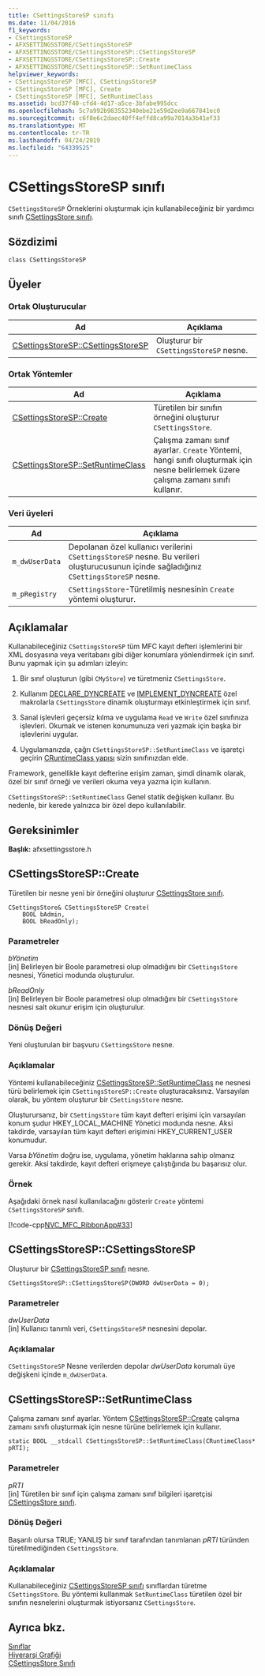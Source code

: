 ```yaml
---
title: CSettingsStoreSP sınıfı
ms.date: 11/04/2016
f1_keywords:
- CSettingsStoreSP
- AFXSETTINGSSTORE/CSettingsStoreSP
- AFXSETTINGSSTORE/CSettingsStoreSP::CSettingsStoreSP
- AFXSETTINGSSTORE/CSettingsStoreSP::Create
- AFXSETTINGSSTORE/CSettingsStoreSP::SetRuntimeClass
helpviewer_keywords:
- CSettingsStoreSP [MFC], CSettingsStoreSP
- CSettingsStoreSP [MFC], Create
- CSettingsStoreSP [MFC], SetRuntimeClass
ms.assetid: bcd37f40-cfd4-4d17-a5ce-3bfabe995dcc
ms.openlocfilehash: 5c7a992b983552340ebe21e59d2ee9a667841ec0
ms.sourcegitcommit: c6f8e6c2daec40ff4effd8ca99a7014a3b41ef33
ms.translationtype: MT
ms.contentlocale: tr-TR
ms.lasthandoff: 04/24/2019
ms.locfileid: "64339525"
---
```

# <a name="csettingsstoresp-class"></a>CSettingsStoreSP sınıfı

`CSettingsStoreSP` Örneklerini oluşturmak için kullanabileceğiniz bir yardımcı sınıfı [CSettingsStore sınıfı](../../mfc/reference/csettingsstore-class.md).

## <a name="syntax"></a>Sözdizimi

```
class CSettingsStoreSP
```

## <a name="members"></a>Üyeler

### <a name="public-constructors"></a>Ortak Oluşturucular

|Ad|Açıklama|
|----------|-----------------|
|[CSettingsStoreSP::CSettingsStoreSP](#csettingsstoresp)|Oluşturur bir `CSettingsStoreSP` nesne.|

### <a name="public-methods"></a>Ortak Yöntemler

|Ad|Açıklama|
|----------|-----------------|
|[CSettingsStoreSP::Create](#create)|Türetilen bir sınıfın örneğini oluşturur `CSettingsStore`.|
|[CSettingsStoreSP::SetRuntimeClass](#setruntimeclass)|Çalışma zamanı sınıf ayarlar. `Create` Yöntemi, hangi sınıfı oluşturmak için nesne belirlemek üzere çalışma zamanı sınıfı kullanır.|

### <a name="data-members"></a>Veri üyeleri

|Ad|Açıklama|
|----------|-----------------|
|`m_dwUserData`|Depolanan özel kullanıcı verilerini `CSettingsStoreSP` nesne. Bu verileri oluşturucusunun içinde sağladığınız `CSettingsStoreSP` nesne.|
|`m_pRegistry`|`CSettingsStore`-Türetilmiş nesnesinin `Create` yöntemi oluşturur.|

## <a name="remarks"></a>Açıklamalar

Kullanabileceğiniz `CSettingsStoreSP` tüm MFC kayıt defteri işlemlerini bir XML dosyasına veya veritabanı gibi diğer konumlara yönlendirmek için sınıf. Bunu yapmak için şu adımları izleyin:

1. Bir sınıf oluşturun (gibi `CMyStore`) ve türetmeniz `CSettingsStore`.

1. Kullanım [DECLARE_DYNCREATE](run-time-object-model-services.md#declare_dyncreate) ve [IMPLEMENT_DYNCREATE](run-time-object-model-services.md#implement_dyncreate) özel makrolarla `CSettingsStore` dinamik oluşturmayı etkinleştirmek için sınıf.

1. Sanal işlevleri geçersiz kılma ve uygulama `Read` ve `Write` özel sınıfınıza işlevleri. Okumak ve istenen konumunuza veri yazmak için başka bir işlevlerini uygular.

1. Uygulamanızda, çağrı `CSettingsStoreSP::SetRuntimeClass` ve işaretçi geçirin [CRuntimeClass yapısı](../../mfc/reference/cruntimeclass-structure.md) sizin sınıfınızdan elde.

Framework, genellikle kayıt defterine erişim zaman, şimdi dinamik olarak, özel bir sınıf örneği ve verileri okuma veya yazma için kullanın.

`CSettingsStoreSP::SetRuntimeClass` Genel statik değişken kullanır. Bu nedenle, bir kerede yalnızca bir özel depo kullanılabilir.

## <a name="requirements"></a>Gereksinimler

**Başlık:** afxsettingsstore.h

##  <a name="create"></a>  CSettingsStoreSP::Create

Türetilen bir nesne yeni bir örneğini oluşturur [CSettingsStore sınıfı](../../mfc/reference/csettingsstore-class.md).

```
CSettingsStore& CSettingsStoreSP Create(
    BOOL bAdmin,
    BOOL bReadOnly);
```

### <a name="parameters"></a>Parametreler

*bYönetim*<br/>
[in] Belirleyen bir Boole parametresi olup olmadığını bir `CSettingsStore` nesnesi, Yönetici modunda oluşturulur.

*bReadOnly*<br/>
[in] Belirleyen bir Boole parametresi olup olmadığını bir `CSettingsStore` nesnesi salt okunur erişim için oluşturulur.

### <a name="return-value"></a>Dönüş Değeri

Yeni oluşturulan bir başvuru `CSettingsStore` nesne.

### <a name="remarks"></a>Açıklamalar

Yöntemi kullanabileceğiniz [CSettingsStoreSP::SetRuntimeClass](#setruntimeclass) ne nesnesi türü belirlemek için `CSettingsStoreSP::Create` oluşturacaksınız. Varsayılan olarak, bu yöntem oluşturur bir `CSettingsStore` nesne.

Oluşturursanız, bir `CSettingsStore` tüm kayıt defteri erişimi için varsayılan konum şudur HKEY_LOCAL_MACHINE Yönetici modunda nesne. Aksi takdirde, varsayılan tüm kayıt defteri erişimini HKEY_CURRENT_USER konumudur.

Varsa *bYönetim* doğru ise, uygulama, yönetim haklarına sahip olmanız gerekir. Aksi takdirde, kayıt defteri erişmeye çalıştığında bu başarısız olur.

### <a name="example"></a>Örnek

Aşağıdaki örnek nasıl kullanılacağını gösterir `Create` yöntemi `CSettingsStoreSP` sınıfı.

[!code-cpp[NVC_MFC_RibbonApp#33](../../mfc/reference/codesnippet/cpp/csettingsstoresp-class_1.cpp)]

##  <a name="csettingsstoresp"></a>  CSettingsStoreSP::CSettingsStoreSP

Oluşturur bir [CSettingsStoreSP sınıfı](../../mfc/reference/csettingsstoresp-class.md) nesne.

```
CSettingsStoreSP::CSettingsStoreSP(DWORD dwUserData = 0);
```

### <a name="parameters"></a>Parametreler

*dwUserData*<br/>
[in] Kullanıcı tanımlı veri, `CSettingsStoreSP` nesnesini depolar.

### <a name="remarks"></a>Açıklamalar

`CSettingsStoreSP` Nesne verilerden depolar *dwUserData* korumalı üye değişkeni içinde `m_dwUserData`.

##  <a name="setruntimeclass"></a>  CSettingsStoreSP::SetRuntimeClass

Çalışma zamanı sınıf ayarlar. Yöntem [CSettingsStoreSP::Create](#create) çalışma zamanı sınıfı oluşturmak için nesne türüne belirlemek için kullanır.

```
static BOOL __stdcall CSettingsStoreSP::SetRuntimeClass(CRuntimeClass* pRTI);
```

### <a name="parameters"></a>Parametreler

*pRTI*<br/>
[in] Türetilen bir sınıf için çalışma zamanı sınıf bilgileri işaretçisi [CSettingsStore sınıfı](../../mfc/reference/csettingsstore-class.md).

### <a name="return-value"></a>Dönüş Değeri

Başarılı olursa TRUE; YANLIŞ bir sınıf tarafından tanımlanan *pRTI* türünden türetilmediğinden `CSettingsStore`.

### <a name="remarks"></a>Açıklamalar

Kullanabileceğiniz [CSettingsStoreSP sınıfı](../../mfc/reference/csettingsstoresp-class.md) sınıflardan türetme `CSettingsStore`. Bu yöntemi kullanmak `SetRuntimeClass` türetilen özel bir sınıfın nesnelerini oluşturmak istiyorsanız `CSettingsStore`.

## <a name="see-also"></a>Ayrıca bkz.

[Sınıflar](../../mfc/reference/mfc-classes.md)<br/>
[Hiyerarşi Grafiği](../../mfc/hierarchy-chart.md)<br/>
[CSettingsStore Sınıfı](../../mfc/reference/csettingsstore-class.md)
